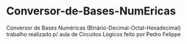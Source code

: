# Conversor-de-Bases-NumEricas
Conversor de Bases Numéricas (Binário-Decimal-Octal-Hexadecimal)
trabalho realizado p/ aula de Circuitos Lógicos
feito por Pedro Felippe
